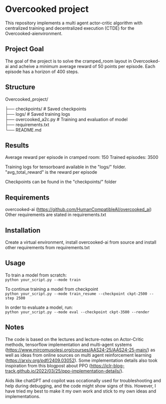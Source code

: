 # Overcooked project

This repository implements a multi agent actor-critic algorithm with centralized training and decentralized execution (CTDE) for the Overcooked-aienvironment.

## Project Goal

The goal of the project is to solve the cramped_room layout in Overcooked-ai and acheive a minimum average reward of 50 points per episode. Each episode has a horizon of 400 steps.

## Structure

Overcooked_project/

├── checkpoints/    # Saved checkpoints  
├── logs/   # Saved training logs  
├── overcooked_a2c.py   # Training and evaluation of model  
├── requirements.txt    
└── README.md

## Results

Average reward per episode in cramped room: 150
Trained episodes: 3500

Training logs for tensorboard available in the "logs/" folder. "avg_total_reward" is the reward per episode

Checkpoints can be found in the "checkpoints/" folder


## Requirements

overcooked-ai (https://github.com/HumanCompatibleAI/overcooked_ai)
Other requirements are stated in requirements.txt

## Installation

Create a virtual environment, install overcooked-ai from source and install other requirements from requirements.txt

## Usage

To train a model from scratch:  
```python your_script.py --mode train```

To continue training a model from checkpoint  
```python your_script.py --mode train_resume --checkpoint ckpt-2500 --step 2500```

In order to evaluate a model, run:  
```python your_script.py --mode eval --checkpoint ckpt-3500 --render```

## Notes

The code is based on the lectures and lecture-notes on Actor-Critic methods, tensorflow implementation and multi-agent systems
(https://www.mircomusolesi.org/courses/AAS24-25/AAS24-25-main/) as well as ideas from online sources on multi agent reinforcement learning (https://arxiv.org/pdf/2409.03052).
Some implementation details also took inspiration from this blogpost about PPO (https://iclr-blog-track.github.io/2022/03/25/ppo-implementation-details/).

Aids like chatGPT and copilot was occationally used for troubleshooting and help during debugging, and the code might show signs of this. However, I have tried my best to make it my own work and stick to my own ideas and implementations. 